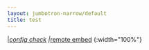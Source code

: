 ```yaml
---
layout: jumbotron-narrow/default
title: test
---
```



|*[config check](config_values) |*[remote embed](embed_gslides)
{:width="100%"}

